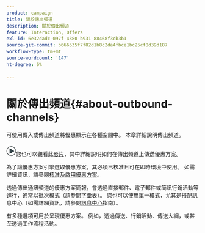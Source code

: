 ```yaml
---
product: campaign
title: 關於傳出頻道
description: 關於傳出頻道
feature: Interaction, Offers
exl-id: 6e32dadc-097f-4380-b931-88468f3cb3b1
source-git-commit: b666535f7f82d1b8c2da4fbce1bc25cf8d39d187
workflow-type: tm+mt
source-wordcount: '147'
ht-degree: 6%

---
```


# 關於傳出頻道{#about-outbound-channels}



可使用傳入或傳出頻道將優惠顯示在各種空間中。 本章詳細說明傳出頻道。

![](assets/do-not-localize/how-to-video.png)您也可以觀看此[影片](https://helpx.adobe.com/campaign/classic/how-to/deliver-an-offer-on-outbound-channel-in-acv6.html?playlist=/ccx/v1/collection/product/campaign/classic/segment/digital-marketers/explevel/intermediate/applaunch/get-started/collection.ccx.js&amp;ref=helpx.adobe.com)，其中詳細說明如何在傳出頻道上傳送優惠方案。

為了讓優惠方案引擎選取優惠方案，其必須已核准且可在即時環境中使用。 如需詳細資訊，請參閱[核准及啟用優惠方案](../../interaction/using/approving-and-activating-an-offer.md)。

透過傳出通訊頻道的優惠方案簡報，會透過直接郵件、電子郵件或簡訊行銷活動等進行，通常以批次模式（請參閱[字彙表](../../interaction/using/i-glossary.md)）。 您也可以使用單一模式，尤其是搭配訊息中心（如需詳細資訊，請參閱[訊息中心](../../message-center/using/about-transactional-messaging.md)指南）。

有多種選項可用於呈現優惠方案。 例如，透過傳送、行銷活動、傳送大綱，或甚至透過工作流程活動。
